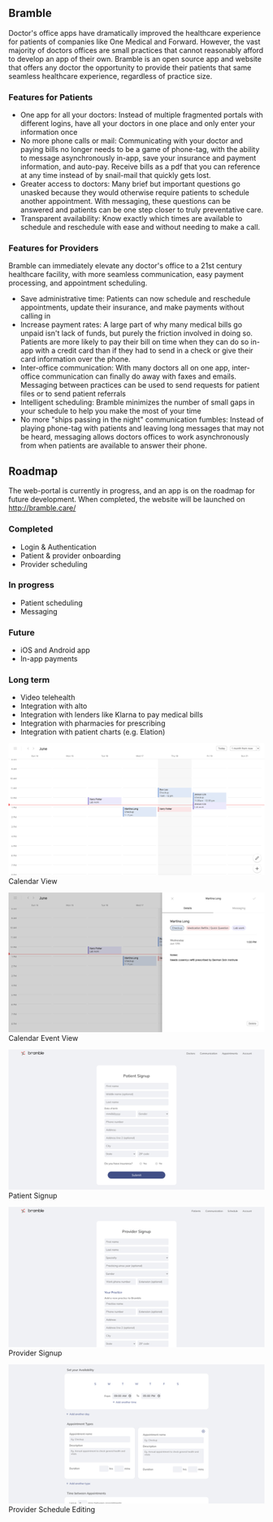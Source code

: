 
## Bramble

Doctor's office apps have dramatically improved the healthcare experience for patients of companies like One Medical and Forward. However, the vast majority of doctors offices are small practices that cannot reasonably afford to develop an app of their own. Bramble is an open source app and website that offers any doctor the opportunity to provide their patients that same seamless healthcare experience, regardless of practice size.

### Features for Patients

- One app for all your doctors: Instead of multiple fragmented portals with different logins, have all your doctors in one place and only enter your information once
- No more phone calls or mail: Communicating with your doctor and paying bills no longer needs to be a game of phone-tag, with the ability to message asynchronously in-app, save your insurance and payment information, and auto-pay. Receive bills as a pdf that you can reference at any time instead of by snail-mail that quickly gets lost.
- Greater access to doctors: Many brief but important questions go unasked because they would otherwise require patients to schedule another appointment. With messaging, these questions can be answered and patients can be one step closer to truly preventative care.
- Transparent availability: Know exactly which times are available to schedule and reschedule with ease and without needing to make a call.

### Features for Providers

Bramble can immediately elevate any doctor's office to a 21st century healthcare facility, with more seamless communication, easy payment processing, and appointment scheduling.

- Save administrative time: Patients can now schedule and reschedule appointments, update their insurance, and make payments without calling in
- Increase payment rates: A large part of why many medical bills go unpaid isn't lack of funds, but purely the friction involved in doing so. Patients are more likely to pay their bill on time when they can do so in-app with a credit card than if they had to send in a check or give their card information over the phone.
- Inter-office communication: With many doctors all on one app, inter-office communication can finally do away with faxes and emails. Messaging between practices can be used to send requests for patient files or to send patient referrals
- Intelligent scheduling: Bramble minimizes the number of small gaps in your schedule to help you make the most of your time
- No more "ships passing in the night" communication fumbles: Instead of playing phone-tag with patients and leaving long messages that may not be heard, messaging allows doctors offices to work asynchronously from when patients are available to answer their phone.

## Roadmap

The web-portal is currently in progress, and an app is on the roadmap for future development. When completed, the website will be launched on http://bramble.care/

### Completed

- Login & Authentication
- Patient & provider onboarding
- Provider scheduling

### In progress

- Patient scheduling
- Messaging

### Future

- iOS and Android app
- In-app payments

### Long term 

- Video telehealth
- Integration with alto
- Integration with lenders like Klarna to pay medical bills
- Integration with pharmacies for prescribing
- Integration with patient charts (e.g. Elation)

![Calendar](/demo_images/calendar.png)
Calendar View

![Calendar Sidebar](/demo_images/calendarSidebar.png)
Calendar Event View

![Patient Signup](/demo_images/patientSignup.png)
Patient Signup

![Provider Signup](/demo_images/providerSignup.png)
Provider Signup

![Provider Scheduling](/demo_images/providerScheduling.png)
Provider Schedule Editing
